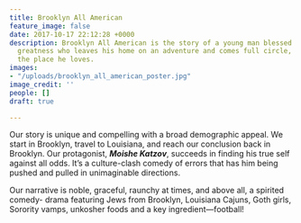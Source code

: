 ```yaml
---
title: Brooklyn All American
feature_image: false
date: 2017-10-17 22:12:28 +0000
description: Brooklyn All American is the story of a young man blessed with unintentional
  greatness who leaves his home on an adventure and comes full circle, returning to
  the place he loves.
images:
- "/uploads/brooklyn_all_american_poster.jpg"
image_credit: ''
people: []
draft: true

---
```

Our story is unique and compelling with a broad demographic appeal. We start in Brooklyn, travel to Louisiana, and reach our conclusion back in Brooklyn. Our protagonist, ***Moishe Katzov***, succeeds in finding his true self against all odds. It’s a culture-clash comedy of errors that has him being pushed and pulled in unimaginable directions.

Our narrative is noble, graceful, raunchy at times, and above all, a spirited comedy- drama featuring Jews from Brooklyn, Louisiana Cajuns, Goth girls, Sorority vamps, unkosher foods and a key ingredient—football! 